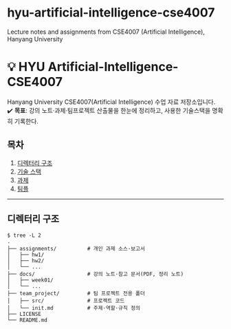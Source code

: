 # hyu-artificial-intelligence-cse4007
Lecture notes and assignments from CSE4007 (Artificial Intelligence), Hanyang University 
# 💡 HYU Artificial-Intelligence-CSE4007

Hanyang University CSE4007(Artificial Intelligence) 수업 자료 저장소입니다.  
✔️ **목표**: 강의 노트·과제·팀프로젝트 산출물을 한눈에 정리하고, 사용한 기술스택을 명확히 기록한다.

## 목차
1. [디렉터리 구조](#디렉터리-구조)
2. [기술 스택](#기술-스택)
3. [과제](#과제)
4. [팀플](#팀플)

---

## 디렉터리 구조
```text
$ tree -L 2
.
├── assignments/          # 개인 과제 소스·보고서
│   ├── hw1/
│   ├── hw2/
│   └── ...
├── docs/                 # 강의 노트·참고 문서(PDF, 정리 노트)
│   ├── week01/
│   └── ...
├── team_project/         # 팀 프로젝트 전용 폴더
│   ├── src/              # 프로젝트 코드
│   └── init.md           # 주제·역할·규칙 정의
├── LICENSE
└── README.md
